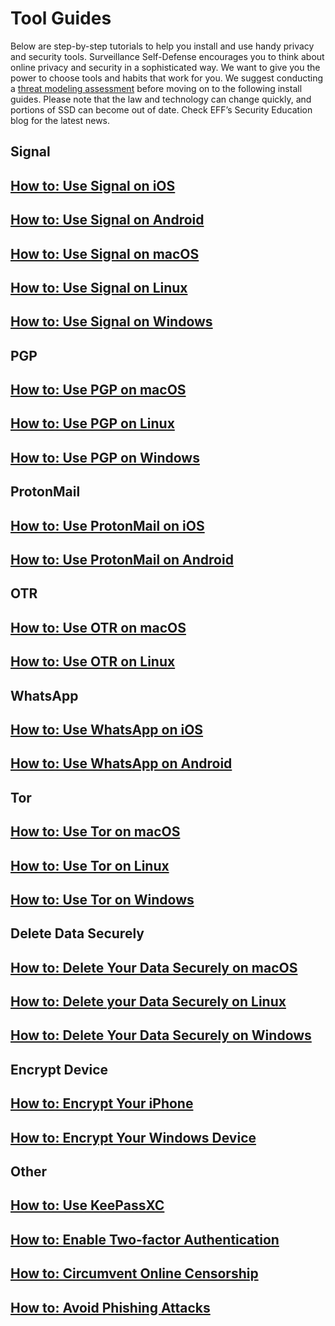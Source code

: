 # Tool Guides

Below are step-by-step tutorials to help you install and use handy privacy and security tools. Surveillance Self-Defense encourages you to think about online privacy and security in a sophisticated way. We want to give you the power to choose tools and habits that work for you. We suggest conducting a [threat modeling assessment](https://ssd.eff.org/en/module/assessing-your-risks) before moving on to the following install guides. Please note that the law and technology can change quickly, and portions of SSD can become out of date. Check EFF’s Security Education blog for the latest news.

## Signal

## [How to: Use Signal on iOS](https://ssd.eff.org/en/module/how-use-signal-ios)

## [How to: Use Signal on Android](https://ssd.eff.org/en/module/how-use-signal-android)

## [How to: Use Signal on macOS](https://ssd.eff.org/en/module/how-use-pgp-mac-os-x)

## [How to: Use Signal on Linux](https://ssd.eff.org/en/module/how-use-pgp-linux)

## [How to: Use Signal on Windows](https://ssd.eff.org/en/module/how-use-pgp-windows)

## PGP

## [How to: Use PGP on macOS](https://ssd.eff.org/en/module/how-use-pgp-mac-os-x)

## [How to: Use PGP on Linux](https://ssd.eff.org/en/module/how-use-pgp-linux)

## [How to: Use PGP on Windows](https://ssd.eff.org/en/module/how-use-pgp-windows)

## ProtonMail

## [How to: Use ProtonMail on iOS](https://ssd.eff.org/en/module/how-use-signal-ios)

## [How to: Use ProtonMail on Android](https://ssd.eff.org/en/module/how-use-signal-android)

## OTR

## [How to: Use OTR on macOS](https://ssd.eff.org/en/module/how-use-otr-macos)

## [How to: Use OTR on Linux](https://ssd.eff.org/en/module/how-use-otr-linux)

## WhatsApp

## [How to: Use WhatsApp on iOS](https://ssd.eff.org/en/module/how-use-whatsapp-ios)

## [How to: Use WhatsApp on Android](https://ssd.eff.org/en/module/how-use-whatsapp-android)

## Tor

## [How to: Use Tor on macOS](https://ssd.eff.org/en/module/how-use-tor-macos)

## [How to: Use Tor on Linux](https://ssd.eff.org/en/module/how-use-tor-linux)

## [How to: Use Tor on Windows](https://ssd.eff.org/en/module/how-use-tor-windows)

## Delete Data Securely

## [How to: Delete Your Data Securely on macOS](https://ssd.eff.org/en/module/how-delete-your-data-securely-macos)

## [How to: Delete your Data Securely on Linux](https://ssd.eff.org/en/module/how-delete-your-data-securely-linux)

## [How to: Delete Your Data Securely on Windows](https://ssd.eff.org/en/module/how-delete-your-data-securely-windows)

## Encrypt Device

## [How to: Encrypt Your iPhone](https://ssd.eff.org/en/module/how-encrypt-your-iphone)

## [How to: Encrypt Your Windows Device](https://ssd.eff.org/en/module/how-encrypt-your-windows-device)

## Other

## [How to: Use KeePassXC](https://ssd.eff.org/en/module/how-use-keepassxc)

## [How to: Enable Two-factor Authentication](https://ssd.eff.org/en/module/how-enable-two-factor-authentication)

## [How to: Circumvent Online Censorship](https://ssd.eff.org/en/module/how-circumvent-online-censorship)

## [How to: Avoid Phishing Attacks](https://ssd.eff.org/en/module/how-avoid-phishing-attacks)

